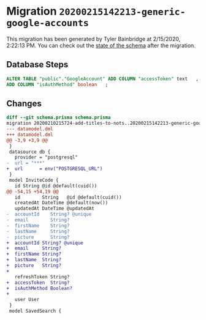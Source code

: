 # Migration `20200215142213-generic-google-accounts`

This migration has been generated by Tyler Bainbridge at 2/15/2020, 2:22:13 PM.
You can check out the [state of the schema](./schema.prisma) after the migration.

## Database Steps

```sql
ALTER TABLE "public"."GoogleAccount" ADD COLUMN "accessToken" text   ,
ADD COLUMN "isAuthMethod" boolean   ;
```

## Changes

```diff
diff --git schema.prisma schema.prisma
migration 20200210215724-add-titles-to-nots..20200215142213-generic-google-accounts
--- datamodel.dml
+++ datamodel.dml
@@ -3,9 +3,9 @@
 }
 datasource db {
   provider = "postgresql"
-  url = "***"
+  url      = env("POSTGRESQL_URL")
 }
 model InviteCode {
   id String @id @default(cuid())
@@ -54,15 +54,19 @@
   id        String   @id @default(cuid())
   createdAt DateTime @default(now())
   updatedAt DateTime @updatedAt
-  accountId    String? @unique
-  email        String?
-  firstName    String?
-  lastName     String?
-  picture      String?
+  accountId String? @unique
+  email     String?
+  firstName String?
+  lastName  String?
+  picture   String?
+
   refreshToken String?
+  accessToken  String?
+  isAuthMethod Boolean?
+
   user User
 }
 model SavedSearch {
```


